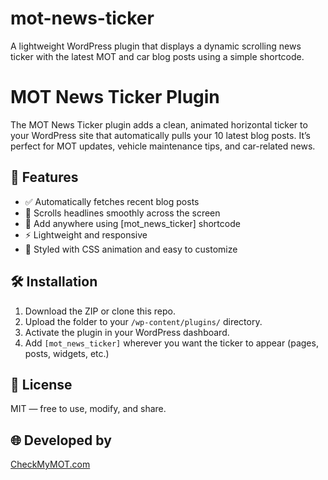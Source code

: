 # mot-news-ticker
A lightweight WordPress plugin that displays a dynamic scrolling news ticker with the latest MOT and car blog posts using a simple shortcode.
# MOT News Ticker Plugin

The MOT News Ticker plugin adds a clean, animated horizontal ticker to your WordPress site that automatically pulls your 10 latest blog posts. It’s perfect for MOT updates, vehicle maintenance tips, and car-related news.

## 🚀 Features
- ✅ Automatically fetches recent blog posts
- 🎯 Scrolls headlines smoothly across the screen
- 🧩 Add anywhere using [mot_news_ticker] shortcode
- ⚡ Lightweight and responsive
- 🎨 Styled with CSS animation and easy to customize

## 🛠 Installation

1. Download the ZIP or clone this repo.
2. Upload the folder to your `/wp-content/plugins/` directory.
3. Activate the plugin in your WordPress dashboard.
4. Add `[mot_news_ticker]` wherever you want the ticker to appear (pages, posts, widgets, etc.)


## 📝 License

MIT — free to use, modify, and share.

## 🌐 Developed by
[CheckMyMOT.com](https://www.checkmymot.com)

